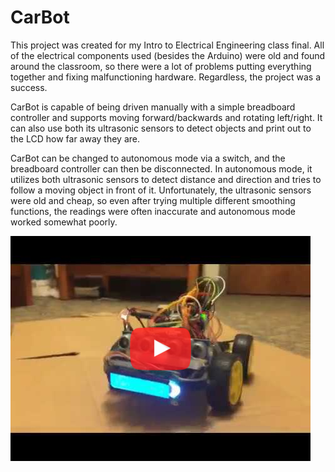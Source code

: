 # CarBot


This project was created for my Intro to Electrical Engineering class final. All of the electrical components used (besides the Arduino) were old and found around the classroom, so there were a lot of problems putting everything together and fixing malfunctioning hardware. Regardless, the project was a success. 


CarBot is capable of being driven manually with a simple breadboard controller and supports moving forward/backwards and rotating left/right. It can also use both its ultrasonic sensors to detect objects and print out to the LCD how far away they are. 


CarBot can be changed to autonomous mode via a switch, and the breadboard controller can then be disconnected. In autonomous mode, it utilizes both ultrasonic sensors to detect distance and direction and tries to follow a moving object in front of it. Unfortunately, the ultrasonic sensors were old and cheap, so even after trying multiple different smoothing functions, the readings were often inaccurate and autonomous mode worked somewhat poorly.


[![CarBot](https://github.com/MichaelJWelsh/carbot/blob/master/youtube.png)](https://www.youtube.com/watch?v=_SSJAW3uo78 "CarBot")


